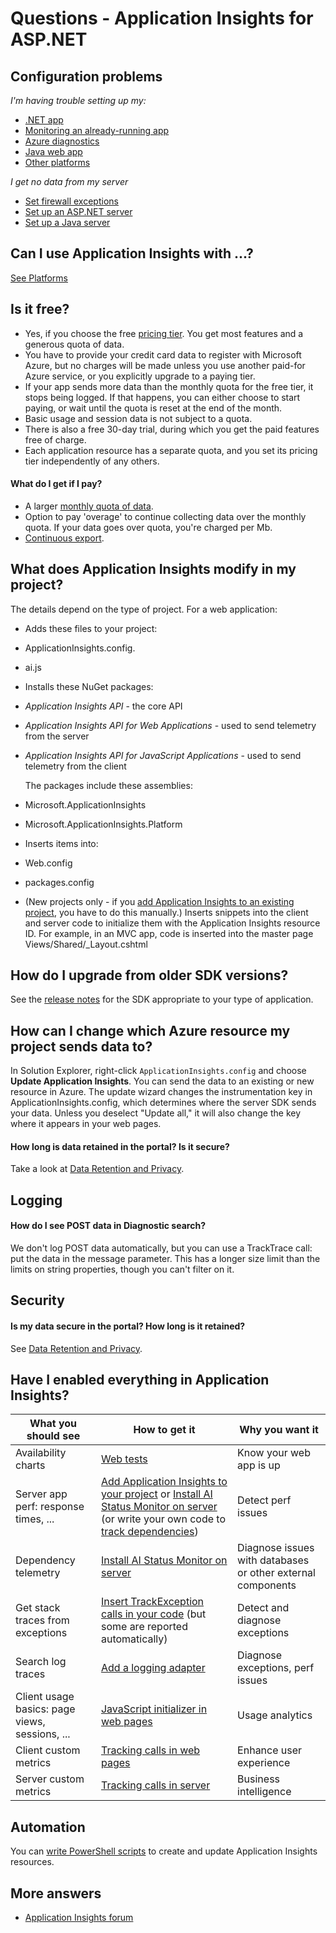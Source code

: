 <properties
	pageTitle="Troubleshooting and Questions about Application Insights"
	description="Something in Visual Studio Application Insights unclear or not working? Try here."
	services="application-insights"
    documentationCenter=".net"
	authors="alancameronwills"
	manager="douge"/>

<tags
	ms.service="application-insights"
	ms.workload="mobile"
	ms.tgt_pltfrm="ibiza"
	ms.devlang="na"
	ms.topic="article"
	ms.date="08/24/2016"
	ms.author="awills"/>

# Questions - Application Insights for ASP.NET

## Configuration problems

*I'm having trouble setting up my:*

* [.NET app](app-insights-asp-net-troubleshoot-no-data.md)
* [Monitoring an already-running app](app-insights-monitor-performance-live-website-now.md#troubleshooting)
* [Azure diagnostics](app-insights-azure-diagnostics.md)
* [Java web app](app-insights-java-troubleshoot.md)
* [Other platforms](app-insights-platforms.md)

*I get no data from my server*

* [Set firewall exceptions](app-insights-ip-addresses.md)
* [Set up an ASP.NET server](app-insights-monitor-performance-live-website-now.md)
* [Set up a Java server](app-insights-java-agent.md)


## Can I use Application Insights with ...?

[See Platforms][platforms]


## Is it free?

* Yes, if you choose the free [pricing tier](app-insights-pricing.md). You get most features and a generous quota of data.
* You have to provide your credit card data to register with Microsoft Azure, but no charges will be made unless you use another paid-for Azure service, or you explicitly upgrade to a paying tier.
* If your app sends more data than the monthly quota for the free tier, it stops being logged. If that happens, you can either choose to start paying, or wait until the quota is reset at the end of the month.
* Basic usage and session data is not subject to a quota.
* There is also a free 30-day trial, during which you get the paid features free of charge.
* Each application resource has a separate quota, and you set its pricing tier independently of any others.

#### What do I get if I pay?

* A larger [monthly quota of data](https://azure.microsoft.com/pricing/details/application-insights/).
* Option to pay 'overage' to continue collecting data over the monthly quota. If your data goes over quota, you're charged per Mb.
* [Continuous export](app-insights-export-telemetry.md).


## <a name="q14"></a>What does Application Insights modify in my project?

The details depend on the type of project. For a web application:


+ Adds these files to your project:

 + ApplicationInsights.config.
 + ai.js


+ Installs these NuGet packages:

 -  *Application Insights API* - the core API

 -  *Application Insights API for Web Applications* - used to send telemetry from the server

 -  *Application Insights API for JavaScript Applications* - used to send telemetry from the client

    The packages include these assemblies:

 - Microsoft.ApplicationInsights

 - Microsoft.ApplicationInsights.Platform

+ Inserts items into:

 - Web.config

 - packages.config

+ (New projects only - if you [add Application Insights to an existing project][start], you have to do this manually.) Inserts snippets into the client and server code to initialize them with the Application Insights resource ID. For example, in an MVC app, code is inserted into the master page Views/Shared/_Layout.cshtml


## How do I upgrade from older SDK versions?

See the [release notes](app-insights-release-notes.md) for the SDK appropriate to your type of application.



## <a name="update"></a>How can I change which Azure resource my project sends data to?

In Solution Explorer, right-click `ApplicationInsights.config` and choose **Update Application Insights**. You can send the data to an existing or new resource in Azure. The update wizard changes the instrumentation key in ApplicationInsights.config, which determines where the server SDK sends your data. Unless you deselect "Update all," it will also change the key where it appears in your web pages.


#### <a name="data"></a>How long is data retained in the portal? Is it secure?

Take a look at [Data Retention and Privacy][data].

## Logging

#### <a name="post"></a>How do I see POST data in Diagnostic search?

We don't log POST data automatically, but you can use a TrackTrace call: put the data in the message parameter. This has a longer size limit than the limits on string properties, though you can't filter on it.

## Security

#### Is my data secure in the portal? How long is it retained?

See [Data Retention and Privacy][data].


## <a name="q17"></a> Have I enabled everything in Application Insights?

What you should see | How to get it | Why you want it
---------------------------- |------------------ | --------------------
Availability charts | [Web tests](app-insights-monitor-web-app-availability.md) | Know your web app is up
Server app perf: response times, ... | [Add Application Insights to your project](app-insights-asp-net.md) or [Install AI Status Monitor on server](app-insights-monitor-performance-live-website-now.md) (or write your own code to [track dependencies](app-insights-api-custom-events-metrics.md#track-dependency)) | Detect perf issues
Dependency telemetry | [Install AI Status Monitor on server](app-insights-monitor-performance-live-website-now.md) |Diagnose issues with databases or other external components
Get stack traces from exceptions | [Insert TrackException calls in your code](app-insights-search-diagnostic-logs.md#exceptions) (but some are reported automatically) | Detect and diagnose exceptions
Search log traces | [Add a logging adapter](app-insights-search-diagnostic-logs.md) |Diagnose exceptions, perf issues
Client usage basics: page views, sessions, ... | [JavaScript initializer in web pages](app-insights-javascript.md) | Usage analytics
Client custom metrics | [Tracking calls in web pages](app-insights-api-custom-events-metrics.md) | Enhance user experience
Server custom metrics | [Tracking calls in server](app-insights-api-custom-events-metrics.md) | Business intelligence


## Automation

You can [write PowerShell scripts](app-insights-powershell.md) to create and update Application Insights resources.

## More answers

* [Application Insights forum](https://social.msdn.microsoft.com/Forums/vstudio/en-US/home?forum=ApplicationInsights)


<!--Link references-->

[data]: app-insights-data-retention-privacy.md
[platforms]: app-insights-platforms.md
[start]: app-insights-overview.md
[windows]: app-insights-windows-get-started.md
